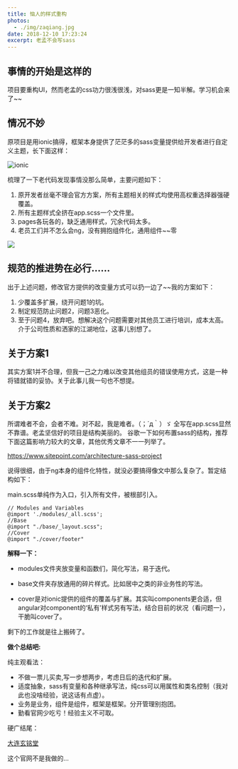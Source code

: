 ```yaml
---
title: 恼人的样式重构
photos:
  - ./img/zaqiang.jpg
date: 2018-12-10 17:23:24
excerpt: 老孟不会写sass
---
```

## 事情的开始是这样的

项目要重构UI，然而老孟的css功力很浅很浅，对sass更是一知半解。学习机会来了~~  

## 情况不妙

原项目是用ionic搞得，框架本身提供了茫茫多的sass变量提供给开发者进行自定义主题，长下面这样：  

![ionic](/img/ionicsass.png)

梳理了一下老代码发现事情没那么简单，主要问题如下：
1. 原开发者丝毫不理会官方方案，所有主题相关的样式均使用高权重选择器强硬覆盖。
2. 所有主题样式全挤在app.scss一个文件里。
3. pages各玩各的，缺乏通用样式，冗余代码太多。
4. 老员工们并不怎么会ng，没有拥抱组件化，通用组件~~零  

![](/img/dark.jpg)

## 规范的推进势在必行......
出于上述问题，修改官方提供的改变量方式可以扔一边了~~我的方案如下：
1. 少覆盖多扩展，绕开问题1的坑。
2. 制定规范防止问题2，问题3恶化。
3. 至于问题4，放弃吧。想解决这个问题需要对其他员工进行培训，成本太高。介于公司性质和洒家的江湖地位，这事儿别想了。  

## 关于方案1
其实方案1并不合理，但我一己之力难以改变其他组员的错误使用方式，这是一种将错就错的妥协。关于此事儿我一句也不想提。
## 关于方案2
所谓难者不会，会者不难。对不起，我是难者。（；´д｀）ゞ
全写在app.scss显然不靠谱。老孟坚信好的项目是结构美丽的。
谷歌一下如何布置sass的结构，推荐下面这篇影响力较大的文章，其他优秀文章不一一列举了。  

https://www.sitepoint.com/architecture-sass-project  

说得很细，由于ng本身的组件化特性，就没必要搞得像文中那么复杂了。暂定结构如下：

main.scss单纯作为入口，引入所有文件，被根部引入。
```
// Modules and Variables 
@import './modules/_all.scss';
//Base
@import "./base/_layout.scss"; 
//Cover
@import "./cover/footer"
```
**解释一下：**  

+ modules文件夹放变量和函数们，简化写法，易于迭代。  

+ base文件夹存放通用的碎片样式。比如居中之类的非业务性的写法。  

+ cover是对ionic提供的组件的覆盖与扩展。其实叫components更合适，但angular对component的‘私有’样式另有写法，结合目前的状况（看问题一），干脆叫cover了。

剩下的工作就是往上搬砖了。  

**做个总结吧:**  

纯主观看法：
+ 不做一票儿买卖,写一步想两步，考虑日后的迭代和扩展。
+ 适度抽象，sass有变量和各种继承写法，纯css可以用属性和类名控制（我对此也没啥经验，说这话有点虚）。
+ 业务是业务，组件是组件，框架是框架。分开管理别抱团。
+ 勤看官网少吃亏！经验主义不可取。

硬广结尾：

[大连玄铭堂](http://www.xmtwenshen.com)

这个官网不是我做的...
